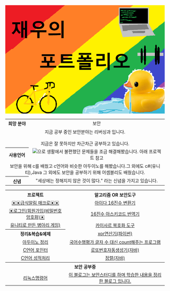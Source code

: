 
<html>
  <head>
  </head>
  <body>
    <img src=./topimg.png>
    <table align="center">
      <tr align="center">
        <th>희망 분야</th>
        <td>보안</td>
      <tr align="center">
        <td colspan="2">지금 공부 중인 보안분야는 리버싱과  입니다. <br></br>지금은 잘 못하지만 차근차근 공부하고 있습니다.</td>
      </tr>
      <tr align="center">
        <th>사용언어</th>
        <td><img src="https://img.shields.io/badge/Python-3766AB?style=flat-square&logo=Python&logoColor=white"/></a>으로 생활에서 불편했던 문제들을 조금 해결해봤습니다. 아래 프로젝트 참고</td>
      </tr>
      <tr align="center">
        <td colspan="2">보안을 위해 c를 배웠고 c언어와 비슷한 아두이노를 해봤습니다.그 외에도 c#(유니티),Java 그 외에도 보안을 공부하기 위해 어셈블리도 배웠습니다.</td>
      </tr>
      <tr align="center">
        <th>신념</th>
        <td>"세상에는 정해지지 않은 것이 많다." 라는 신념을 가지고 있습니다. </td>
      </tr>
    </table>
    <table>
      <tr align="center">
        <th >프로젝트</th>
        <th >알고리즘 OR 보안도구</th>
      </tr>
      <tr align="center">
        <td align="center"><a href="https://github.com/2005Payne/kakaoAutoMacro" >▣▣급식알림 매크로▣▣</a</td>
        <td align="center"><a href="https://github.com/2005Payne/IDAascii" >아이다 16진수 변환기</a</td>
      </tr>
      <tr align="center">
        <td align="center"><a href="https://github.com/2005Payne/Login" >▣로그인/회원가입(비밀번호 암호화)▣</a</td>
        <td align="center"><a href="https://github.com/2005Payne/AsciiTools" >16진수 아스키코드 번역기</a</td>
      </tr>
      <tr>
        <td align="center"><a href="https://github.com/2005Payne/baby_chiken_run">유니티로 만든 병아리 게임)</a></td>
        <td align="center"><a href="https://github.com/2005Payne/-Caesar">카이사르 복호화 도구</a</td>
      </tr>
      <tr align="center">
        <th>정리&복습&예제</th>
        <td align="center"><a href="https://github.com/2005Payne/xorTool">xor연산기(파이썬)</a></td>
      </tr>
      <tr align="center">
        <td align="center"><a href="https://github.com/2005Payne/ArduinoStudy">아두이노 정리</a></td>
        <td align="center"><a href="https://github.com/2005Payne/String-Count">국어수행평가 글자 수 대신 count해주는 프로그램</a</td>
      </tr>
      <tr align="center">
        <td align="center"><a href="https://github.com/2005Payne/pointerStudy" >C언어 포인터</a</td>
        <td align="center"><a href="https://github.com/2005Payne/LottoRandomChoice">로또번호자동생성기(자바)</a></td>
      </tr>
      <tr align="center">
        <td align="center"><a href="https://github.com/2005Payne/testResult">C언어 성적처리</a></td>
        <td align="center"><a href="https://github.com/2005Payne/Sort">정렬(자바)</a></td>
      <tr align="center">
        <th colspan="2">보안 공부중</th>
      </tr>
      <tr align="center">
        <td><a href="https://github.com/2005Payne/Linux">리눅스명령어</a></td>
        <td><a target="_blank" href="https://blog.naver.com/qkrwodn8235">이 블로그는 보안스터디를 하며 학습한 내용을 정리한 블로그 입니다.</a></td>
      </tr>  
    </table>
  </body>
</html>
